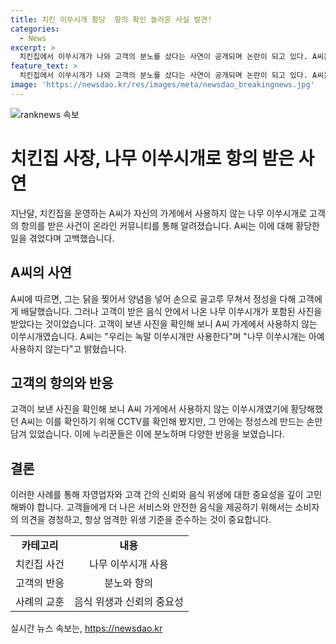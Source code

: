 ```yaml
---
title: 치킨 이쑤시개 황당  항의 확인 놀라운 사실 발견!
categories:
  - News
excerpt: >
  치킨집에서 이쑤시개가 나와 고객의 분노를 샀다는 사연이 공개되며 논란이 되고 있다. A씨는 고객에게 정성스레 음식을 배달했으나, 나무 이쑤시개가 발견되어 황당했다고 전했다. 노력에 대한 불만을 털어놓는 누리꾼들의 반응도 이어졌다. 해당 사건은 고객들의 배달음식에 대한 믿음을 흔드는 사례로 큰 관심을 끌고 있다. #치킨 #이쑤시개 #배달거지 #아프니까사장이다
feature_text: >
  치킨집에서 이쑤시개가 나와 고객의 분노를 샀다는 사연이 공개되며 논란이 되고 있다. A씨는 고객에게 정성스레 음식을 배달했으나, 나무 이쑤시개가 발견되어 황당했다고 전했다. 노력에 대한 불만을 털어놓는 누리꾼들의 반응도 이어졌다. 해당 사건은 고객들의 배달음식에 대한 믿음을 흔드는 사례로 큰 관심을 끌고 있다. #치킨 #이쑤시개 #배달거지 #아프니까사장이다
image: 'https://newsdao.kr/res/images/meta/newsdao_breakingnews.jpg'
---
```


<p><img src="https://newsdao.kr/res/images/meta/newsdao_breakingnews.jpg" alt="ranknews 속보" /></p>

<h1>치킨집 사장, 나무 이쑤시개로 항의 받은 사연</h1>

<p data-ke-size="size16">지난달, 치킨집을 운영하는 A씨가 자신의 가게에서 사용하지 않는 나무 이쑤시개로 고객의 항의를 받은 사건이 온라인 커뮤니티를 통해 알려졌습니다. A씨는 이에 대해 황당한 일을 겪었다며 고백했습니다.</p>

<h2 data-ke-size="size26">A씨의 사연</h2>

<p>A씨에 따르면, 그는 닭을 찢어서 양념을 넣어 손으로 골고루 무쳐서 정성을 다해 고객에게 배달했습니다. 그러나 고객이 받은 음식 안에서 나온 나무 이쑤시개가 포함된 사진을 받았다는 것이었습니다. 고객이 보낸 사진을 확인해 보니 A씨 가게에서 사용하지 않는 이쑤시개였습니다. A씨는 "우리는 녹말 이쑤시개만 사용한다"며 "나무 이쑤시개는 아예 사용하지 않는다"고 밝혔습니다.</p>

<h2 data-ke-size="size26">고객의 항의와 반응</h2>

<p>고객이 보낸 사진을 확인해 보니 A씨 가게에서 사용하지 않는 이쑤시개였기에 황당해했던 A씨는 이를 확인하기 위해 CCTV를 확인해 봤지만, 그 안에는 정성스레 만드는 손만 담겨 있었습니다. 이에 누리꾼들은 이에 분노하며 다양한 반응을 보였습니다.</p>

<h2 data-ke-size="size26">결론</h2>

<p>이러한 사례를 통해 자영업자와 고객 간의 신뢰와 음식 위생에 대한 중요성을 깊이 고민해봐야 합니다. 고객들에게 더 나은 서비스와 안전한 음식을 제공하기 위해서는 소비자의 의견을 경청하고, 항상 엄격한 위생 기준을 준수하는 것이 중요합니다.</p>

<table>
  <tbody>
    <tr>
      <td style="text-align: center; height: 17px;"><b>카테고리</b></td>
      <td style="text-align: center; height: 17px;"><b>내용</b></td>
    </tr>
    <tr>
      <td style="text-align: center; height: 17px;">치킨집 사건</td>
      <td style="text-align: center; height: 17px;">나무 이쑤시개 사용</td>
    </tr>
    <tr>
      <td style="text-align: center; height: 17px;">고객의 반응</td>
      <td style="text-align: center; height: 17px;">분노와 항의</td>
    </tr>
    <tr>
      <td style="text-align: center; height: 17px;">사례의 교훈</td>
      <td style="text-align: center; height: 17px;">음식 위생과 신뢰의 중요성</td>
    </tr>
  </tbody>
</table>
실시간 뉴스 속보는, <a href="https://newsdao.kr" rel="dofollow">https://newsdao.kr</a>


